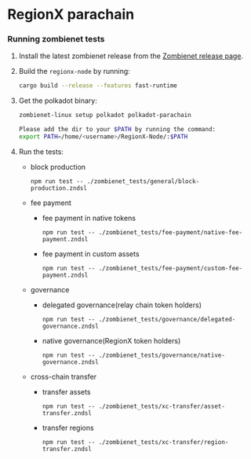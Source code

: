 # RegionX parachain

### Running zombienet tests

1. Install the latest zombienet release from the [Zombienet release page](https://github.com/paritytech/zombienet/releases).

2. Build the `regionx-node` by running:

    ```sh
    cargo build --release --features fast-runtime
    ```

3. Get the polkadot binary:

    ```sh
    zombienet-linux setup polkadot polkadot-parachain

    Please add the dir to your $PATH by running the command:
    export PATH=/home/<username>/RegionX-Node/:$PATH
    ```

4. Run the tests:

    - block production

        ```
        npm run test -- ./zombienet_tests/general/block-production.zndsl
        ```

    - fee payment
        - fee payment in native tokens

            ```
            npm run test -- ./zombienet_tests/fee-payment/native-fee-payment.zndsl
            ```

        - fee payment in custom assets

            ```
            npm run test -- ./zombienet_tests/fee-payment/custom-fee-payment.zndsl
            ```

    - governance

        - delegated governance(relay chain token holders)

            ```
            npm run test -- ./zombienet_tests/governance/delegated-governance.zndsl
            ```

        - native governance(RegionX token holders)

            ```
            npm run test -- ./zombienet_tests/governance/native-governance.zndsl
            ```
    
    - cross-chain transfer

        - transfer assets
        
            ```
            npm run test -- ./zombienet_tests/xc-transfer/asset-transfer.zndsl
            ```

        - transfer regions

            ```
            npm run test -- ./zombienet_tests/xc-transfer/region-transfer.zndsl
            ```
